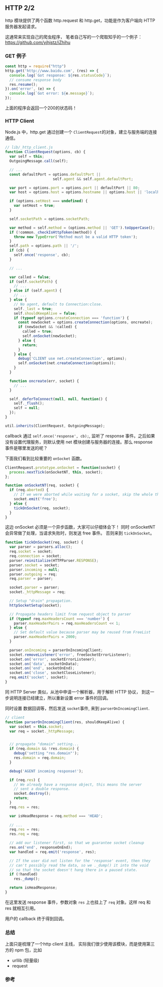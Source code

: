 ## HTTP 2/2

http 模块提供了两个函数 http.request 和 http.get，功能是作为客户端向 HTTP服务器发起请求。

这通常来实现自己的爬虫程序， 笔者自己写的一个爬取知乎的一个例子：https://github.com/yjhjstz/iZhihu


### GET 例子
```js
const http = require("http")
http.get('http://www.baidu.com', (res) => {
  console.log(`Got response: ${res.statusCode}`);
  // consume response body
  res.resume();
}).on('error', (e) => {
  console.log(`Got error: ${e.message}`);
});
```
上面的程序会返回一个200的状态码！

### HTTP Client
Node.js 中，http.get 通过创建一个 `ClientRequest`的对象，建立与服务端的连接通信。
```js
// lib/_http_client.js
function ClientRequest(options, cb) {
  var self = this;
  OutgoingMessage.call(self);

  // ...
  const defaultPort = options.defaultPort ||
                      self.agent && self.agent.defaultPort;

  var port = options.port = options.port || defaultPort || 80;
  var host = options.host = options.hostname || options.host || 'localhost';

  if (options.setHost === undefined) {
    var setHost = true;
  }

  self.socketPath = options.socketPath;

  var method = self.method = (options.method || 'GET').toUpperCase();
  if (!common._checkIsHttpToken(method)) {
    throw new TypeError('Method must be a valid HTTP token');
  }
  self.path = options.path || '/';
  if (cb) {
    self.once('response', cb);
  }

  // ...

  var called = false;
  if (self.socketPath) {
    // ...
  } else if (self.agent) {
    // ...
  } else {
    // No agent, default to Connection:close.
    self._last = true;
    self.shouldKeepAlive = false;
    if (typeof options.createConnection === 'function') {
      const newSocket = options.createConnection(options, oncreate);
      if (newSocket && !called) {
        called = true;
        self.onSocket(newSocket);
      } else {
        return;
      }
    } else {
      debug('CLIENT use net.createConnection', options);
      self.onSocket(net.createConnection(options));
    }
  }

  function oncreate(err, socket) {
    // ...
  }

  self._deferToConnect(null, null, function() {
    self._flush();
    self = null;
  });
}

util.inherits(ClientRequest, OutgoingMessage);
```
callback 通过 `self.once('response', cb);`, 监听了 response 事件。之后如果没有设置代理服务，则默认使用
net 模块创建与服务器的连接。那么 response 事件是哪里发送的呢？

下面我们看到比较重要的 `onSocket` 函数。
```js
ClientRequest.prototype.onSocket = function(socket) {
  process.nextTick(onSocketNT, this, socket);
};

function onSocketNT(req, socket) {
  if (req.aborted) {
    // If we were aborted while waiting for a socket, skip the whole thing.
    socket.emit('free');
  } else {
    tickOnSocket(req, socket);
  }
}
```

这边 onSocket 必须是一个异步函数，大家可以仔细体会下！ 同时 onSocketNT 会异常做了处理，当请求失败时，则发送 free 事件。
否则来到 `tickOnSocket`。

```js
function tickOnSocket(req, socket) {
  var parser = parsers.alloc();
  req.socket = socket;
  req.connection = socket;
  parser.reinitialize(HTTPParser.RESPONSE);
  parser.socket = socket;
  parser.incoming = null;
  parser.outgoing = req;
  req.parser = parser;

  socket.parser = parser;
  socket._httpMessage = req;

  // Setup "drain" propagation.
  httpSocketSetup(socket);

  // Propagate headers limit from request object to parser
  if (typeof req.maxHeadersCount === 'number') {
    parser.maxHeaderPairs = req.maxHeadersCount << 1;
  } else {
    // Set default value because parser may be reused from FreeList
    parser.maxHeaderPairs = 2000;
  }

  parser.onIncoming = parserOnIncomingClient;
  socket.removeListener('error', freeSocketErrorListener);
  socket.on('error', socketErrorListener);
  socket.on('data', socketOnData);
  socket.on('end', socketOnEnd);
  socket.on('close', socketCloseListener);
  req.emit('socket', socket);
}
```

同 HTTP Server 类似，从池中申请一个解析器，用于解析 HTTP 协议， 到这一步说明连接已经建立，所以重新设置 error 事件的回调。

同时设置 数据回调等，然后发送 `socket`事件, 来到 `parserOnIncomingClient`.

```js
// client
function parserOnIncomingClient(res, shouldKeepAlive) {
  var socket = this.socket;
  var req = socket._httpMessage;


  // propagate "domain" setting...
  if (req.domain && !res.domain) {
    debug('setting "res.domain"');
    res.domain = req.domain;
  }

  debug('AGENT incoming response!');

  if (req.res) {
    // We already have a response object, this means the server
    // sent a double response.
    socket.destroy();
    return;
  }
  req.res = res;

  var isHeadResponse = req.method === 'HEAD';
 
  // ...
  req.res = res;
  res.req = req;

  // add our listener first, so that we guarantee socket cleanup
  res.on('end', responseOnEnd);
  var handled = req.emit('response', res);

  // If the user did not listen for the 'response' event, then they
  // can't possibly read the data, so we ._dump() it into the void
  // so that the socket doesn't hang there in a paused state.
  if (!handled)
    res._dump();

  return isHeadResponse;
}
```

在这里发送 response 事件，参数对象 `res` 上也挂上了 `req` 对象。这样 req 和 res 就相互引用。

用户的 callback 终于得到回调。

### 总结
上面只是梳理了一个http client 主线， 实际我们很少使用该模块，而是使用第三方的 npm 包，比如
* urllib (轻量级)
* request


### 参考


